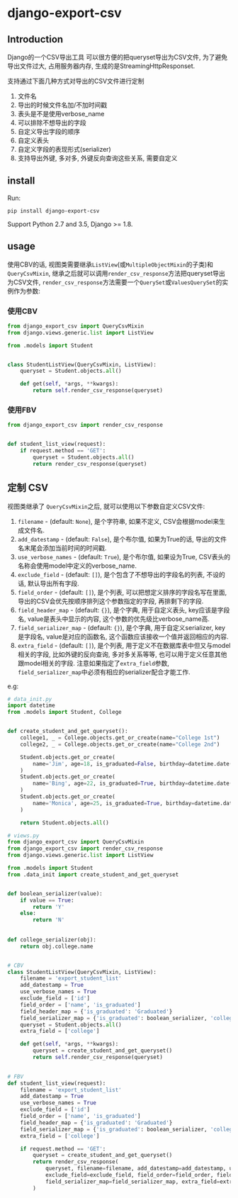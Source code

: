 # django-export-csv
## Introduction
Django的一个CSV导出工具
可以很方便的把queryset导出为CSV文件, 为了避免导出文件过大, 占用服务器内存, 生成的是StreamingHttpResponset.

支持通过下面几种方式对导出的CSV文件进行定制
1. 文件名
2. 导出的时候文件名加/不加时间戳
3. 表头是不是使用verbose_name
4. 可以排除不想导出的字段
5. 自定义导出字段的顺序
6. 自定义表头
7. 自定义字段的表现形式(serializer)
8. 支持导出外键, 多对多, 外键反向查询这些关系, 需要自定义

## install
Run:
```
pip install django-export-csv
```
Support Python 2.7 and 3.5, Django >= 1.8.

## usage
使用CBV的话, 视图类需要继承`ListView`(或`MultipleObjectMixin`的子类)和`QueryCsvMixin`, 继承之后就可以调用`render_csv_response`方法把queryset导出为CSV文件, `render_csv_response`方法需要一个`QuerySet`或`ValuesQuerySet`的实例作为参数:

### 使用CBV
```python
from django_export_csv import QueryCsvMixin
from django.views.generic.list import ListView

from .models import Student


class StudentListView(QueryCsvMixin, ListView):
    queryset = Student.objects.all()

    def get(self, *args, **kwargs):
        return self.render_csv_response(queryset)
```

### 使用FBV
```python
from django_export_csv import render_csv_response


def student_list_view(request):
    if request.method == 'GET':
        queryset = Student.objects.all()
        return render_csv_response(queryset)
```

## 定制 CSV
视图类继承了 `QueryCsvMixin`之后, 就可以使用以下参数自定义CSV文件:
1. `filename` - (default: `None`), 是个字符串, 如果不定义, CSV会根据model来生成文件名.
2. `add_datestamp` - (default: `False`), 是个布尔值, 如果为True的话, 导出的文件名末尾会添加当前时间的时间戳.
3. `use_verbose_names` - (default: `True`), 是个布尔值, 如果设为True, CSV表头的名称会使用model中定义的verbose_name.
4. `exclude_field` - (default: `[]`), 是个包含了不想导出的字段名的列表, 不设的话, 默认导出所有字段.
5. `field_order` - (default: `[]`), 是个列表, 可以把想定义排序的字段名写在里面, 导出的CSV会优先按顺序排列这个参数指定的字段, 再排剩下的字段.
6. `field_header_map` - (default: `{}`), 是个字典, 用于自定义表头, key应该是字段名, value是表头中显示的内容, 这个参数的优先级比verbose_name高.
7. `field_serializer_map` - (default: `{}`), 是个字典, 用于自定义serializer, key是字段名, value是对应的函数名, 这个函数应该接收一个值并返回相应的内容.
8. `extra_field` - (default: `[]`), 是个列表, 用于定义不在数据库表中但又与model相关的字段, 比如外键的反向查询, 多对多关系等等, 也可以用于定义任意其他跟model相关的字段. 注意如果指定了`extra_field`参数, `field_serializer_map`中必须有相应的serializer配合才能工作.

e.g:

```python
# data_init.py
import datetime
from .models import Student, College


def create_student_and_get_queryset():
    college1, _ = College.objects.get_or_create(name="College 1st")
    college2, _ = College.objects.get_or_create(name="College 2nd")

    Student.objects.get_or_create(
        name='Jim', age=18, is_graduated=False, birthday=datetime.date(1998,6,6), college=college1
    )
    Student.objects.get_or_create(
        name='Bing', age=22, is_graduated=True, birthday=datetime.date(1994, 2, 6), college=college1
    )
    Student.objects.get_or_create(
        name='Monica', age=25, is_graduated=True, birthday=datetime.date(1991, 2, 6), college=college2
    )

    return Student.objects.all()

```

```python
# views.py
from django_export_csv import QueryCsvMixin
from django_export_csv import render_csv_response
from django.views.generic.list import ListView

from .models import Student
from .data_init import create_student_and_get_queryset


def boolean_serializer(value):
    if value == True:
        return 'Y'
    else:
        return 'N'
        
        
def college_serializer(obj):
    return obj.college.name


# CBV
class StudentListView(QueryCsvMixin, ListView):
    filename = 'export_student_list'
    add_datestamp = True
    use_verbose_names = True
    exclude_field = ['id']
    field_order = ['name', 'is_graduated']
    field_header_map = {'is_graduated': 'Graduated'}
    field_serializer_map = {'is_graduated': boolean_serializer, 'college': college_serializer}
    queryset = Student.objects.all()
    extra_field = ['college']

    def get(self, *args, **kwargs):
        queryset = create_student_and_get_queryset()
        return self.render_csv_response(queryset)
        

# FBV
def student_list_view(request):
    filename = 'export_student_list'
    add_datestamp = True
    use_verbose_names = True
    exclude_field = ['id']
    field_order = ['name', 'is_graduated']
    field_header_map = {'is_graduated': 'Graduated'}
    field_serializer_map = {'is_graduated': boolean_serializer, 'college': college_serializer}
    extra_field = ['college']

    if request.method == 'GET':
        queryset = create_student_and_get_queryset()
        return render_csv_response(
            queryset, filename=filename, add_datestamp=add_datestamp, use_verbose_names=use_verbose_names,
            exclude_field=exclude_field, field_order=field_order, field_header_map=field_header_map,
            field_serializer_map=field_serializer_map, extra_field=extra_field
        )
```
